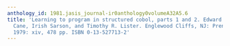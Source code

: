 ```yaml
---
anthology_id: 1981.jasis_journal-ir0anthology0volumeA32A5.6
title: 'Learning to program in structured cobol, parts 1 and 2. Edward Yourdon, Chris
  Cane, Irish Sarson, and Timothy R. Lister. Englewood Cliffs, NJ: Prentice-Hall;
  1979: xiv, 478 pp. ISBN 0-13-527713-2'
---
```

